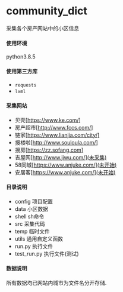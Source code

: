 # community_dict

采集各个房产网站中的小区信息

#### 使用环境
python3.8.5

#### 使用第三方库

- `requests`
- `lxml`


#### 采集网站

- 贝壳[https://www.ke.com/]
- 房产超市[http://www.fccs.com/]
- 链家[https://www.lianjia.com/city/]
- 搜楼啦[http://www.souloula.com/]
- 搜房[https://zz.sofang.com]
- 吉屋网[http://www.jiwu.com/](未采集)
- 58同城[https://www.anjuke.com/](未开始)
- 安居客[https://www.anjuke.com/](未开始)

#### 目录说明

- config  项目配置
- data  小区数据
- shell  sh命令
- src  采集代码
- temp  临时文件
- utils  通用自定义函数
- run.py  执行文件
- test_run.py  执行文件(测试)

#### 数据说明

所有数据均已网站内城市为文件名分开存储.
